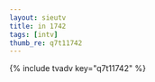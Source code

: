 ```yaml
--- 
layout: sieutv
title: in 1742
tags: [intv]
thumb_re: q7t11742
---
```

{% include tvadv key="q7t11742" %} 
